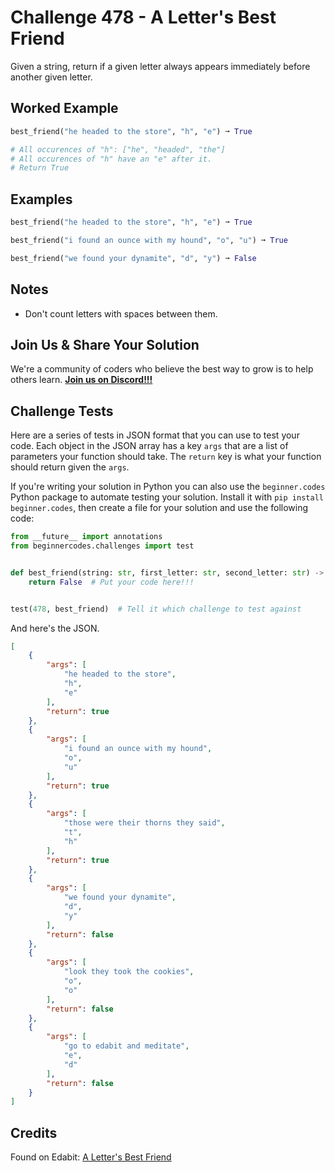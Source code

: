 # Challenge 478 - A Letter's Best Friend

Given a string, return if a given letter always appears immediately before another given letter.

## Worked Example
```python
best_friend("he headed to the store", "h", "e") ➞ True

# All occurences of "h": ["he", "headed", "the"]
# All occurences of "h" have an "e" after it.
# Return True
```
## Examples
```python
best_friend("he headed to the store", "h", "e") ➞ True

best_friend("i found an ounce with my hound", "o", "u") ➞ True

best_friend("we found your dynamite", "d", "y") ➞ False
```
## Notes

- Don't count letters with spaces between them.

## Join Us & Share Your Solution

We're a community of coders who believe the best way to grow is to help others learn. **[Join us on Discord!!!](https://discord.gg/sfHykntuGy)**

## Challenge Tests

Here are a series of tests in JSON format that you can use to test your code. Each object in the JSON array has a key `args` that are a list of parameters your function should take. The `return` key is what your function should return given the `args`. 

If you're writing your solution in Python you can also use the `beginner.codes` Python package to automate testing your solution. Install it with `pip install beginner.codes`, then create a file for your solution and use the following code:
```python
from __future__ import annotations
from beginnercodes.challenges import test


def best_friend(string: str, first_letter: str, second_letter: str) -> bool:
    return False  # Put your code here!!!


test(478, best_friend)  # Tell it which challenge to test against
```
And here's the JSON.
```json
[
    {
        "args": [
            "he headed to the store",
            "h",
            "e"
        ],
        "return": true
    },
    {
        "args": [
            "i found an ounce with my hound",
            "o",
            "u"
        ],
        "return": true
    },
    {
        "args": [
            "those were their thorns they said",
            "t",
            "h"
        ],
        "return": true
    },
    {
        "args": [
            "we found your dynamite",
            "d",
            "y"
        ],
        "return": false
    },
    {
        "args": [
            "look they took the cookies",
            "o",
            "o"
        ],
        "return": false
    },
    {
        "args": [
            "go to edabit and meditate",
            "e",
            "d"
        ],
        "return": false
    }
]
```
## Credits

Found on Edabit: [A Letter's Best Friend](https://edabit.com/challenge/59kkN3yDnFKHYfgMm)
